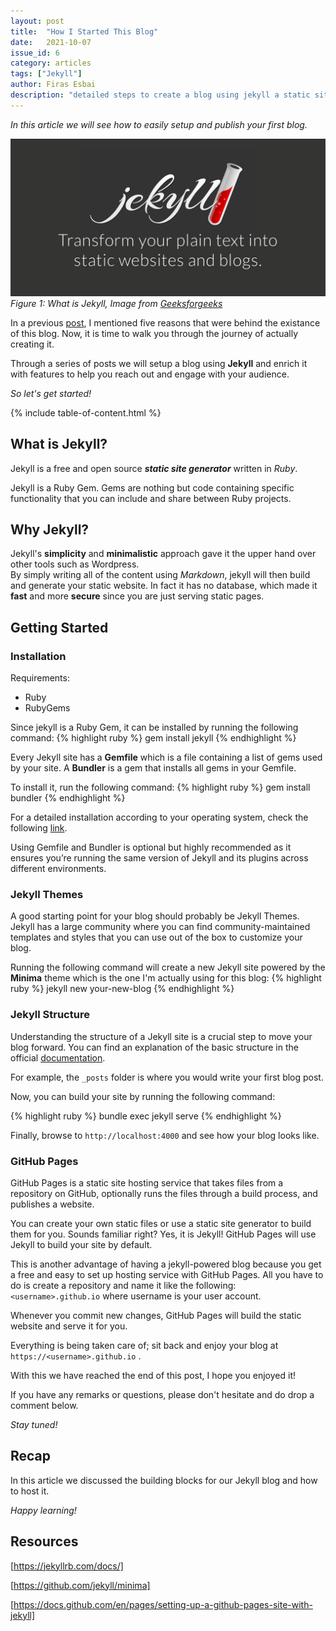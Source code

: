 ```yaml
---
layout: post
title:  "How I Started This Blog"
date:   2021-10-07
issue_id: 6
category: articles
tags: ["Jekyll"]
author: Firas Esbai
description: "detailed steps to create a blog using jekyll a static site generator and host it in github pages"
---
```


*In this article we will see how to easily setup and publish your first blog.* 

![image](/assets/images/articles/4_how_i_started_this_blog.png)
<br /> *Figure 1: What is Jekyll, Image from [Geeksforgeeks]*

In a previous [post], I mentioned five reasons that were behind the existance of this blog. Now, it is time to walk you through the journey of actually creating it.

Through a series of posts we will setup a blog using **Jekyll** and enrich it with features to help you reach out and engage with your audience.  

*So let's get started!* 

{% include table-of-content.html %}

## What is Jekyll? ##

Jekyll is a free and open source ***static site generator*** written in *Ruby*. 

Jekyll is a Ruby Gem. Gems are nothing but code containing specific functionality that you can include and share between Ruby projects.  

## Why Jekyll? ##

Jekyll's **simplicity** and **minimalistic** approach gave it the upper hand over other tools such as Wordpress.  
By simply writing all of the content using *Markdown*, jekyll will then build and generate your static website. 
In fact it has no database, which made it **fast** and more **secure** since you are just serving static pages.   

## Getting Started ##

### Installation ###

Requirements:

+ Ruby
+ RubyGems

Since jekyll is a Ruby Gem, it can be installed by running the following command:
{% highlight ruby %} gem install jekyll {% endhighlight %}

Every Jekyll site has a **Gemfile** which is a file containing a list of gems used by your site.
A **Bundler** is a gem that installs all gems in your Gemfile. 

To install it, run the following command: 
{% highlight ruby %} gem install bundler {% endhighlight %}

For a detailed installation according to your operating system, check the following [link].

Using Gemfile and Bundler is optional but highly recommended as it ensures you’re running the same version of Jekyll and its plugins across different environments.

### Jekyll Themes ###

A good starting point for your blog should probably be Jekyll Themes. 
Jekyll has a large community where you can find community-maintained templates and styles that you can use out of the box to customize your blog. 

Running the following command will create a new Jekyll site powered by the **Minima** theme which is the one I'm actually using for this blog: 
{% highlight ruby %} jekyll new your-new-blog {% endhighlight %}

### Jekyll Structure ###

Understanding the structure of a Jekyll site is a crucial step to move your blog forward. 
You can find an explanation of the basic structure in the official [documentation]. 

For example, the `_posts` folder is where you would write your first blog post. 

Now, you can build your site by running the following command:

{% highlight ruby %} bundle exec jekyll serve {% endhighlight %}

Finally, browse to `http://localhost:4000` and see how your blog looks like. 

### GitHub Pages ###

GitHub Pages is a static site hosting service that takes files from a repository on GitHub, optionally runs the files through a build process, and publishes a website.

You can create your own static files or use a static site generator to build them for you. Sounds familiar right? Yes, it is Jekyll!
GitHub Pages will use Jekyll to build your site by default.

This is another advantage of having a jekyll-powered blog because you get a free and easy to set up hosting service with GitHub Pages. All you have to do is create a repository and name it like the following: 
`<username>.github.io` where username is your user account.

Whenever you commit new changes, GitHub Pages will build the static website and serve it for you.

Everything is being taken care of; sit back and enjoy your blog at `https://<username>.github.io` . 


With this we have reached the end of this post, I hope you enjoyed it! 

If you have any remarks or questions, please don't hesitate and do drop a comment below. 

*Stay tuned!*

## Recap ## 

In this article we discussed the building blocks for our Jekyll blog and how to host it.

*Happy learning!*

## Resources ##

[https://jekyllrb.com/docs/]

[https://github.com/jekyll/minima]

[https://docs.github.com/en/pages/setting-up-a-github-pages-site-with-jekyll]

[Geeksforgeeks]: https://www.geeksforgeeks.org/jekyll-vs-wordpress/
[post]: https://firasesbai.github.io/articles/2021/04/12/why-i-started-this-blog.html
[link]: https://jekyllrb.com/docs/installation/ 
[documentation]: https://jekyllrb.com/docs/structure/
[https://jekyllrb.com/docs/]: https://jekyllrb.com/docs/
[https://github.com/jekyll/minima]: https://github.com/jekyll/minima
[https://docs.github.com/en/pages/setting-up-a-github-pages-site-with-jekyll]: https://docs.github.com/en/pages/setting-up-a-github-pages-site-with-jekyll 